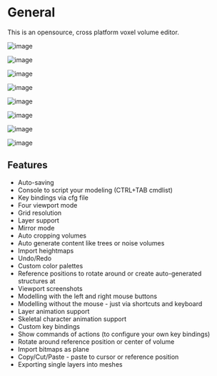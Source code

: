 # General

This is an opensource, cross platform voxel volume editor.

![image](https://raw.githubusercontent.com/wiki/mgerhardy/engine/images/dwarf-in-editor.jpeg)

![image](https://raw.githubusercontent.com/wiki/mgerhardy/engine/images/voxedit-custom-shader.png)

![image](https://raw.githubusercontent.com/wiki/mgerhardy/engine/images/voxedit-quad-view.png)

![image](https://raw.githubusercontent.com/wiki/mgerhardy/engine/images/animation-frames.gif)

![image](https://raw.githubusercontent.com/wiki/mgerhardy/engine/images/quad-view-knight.png)

![image](https://raw.githubusercontent.com/wiki/mgerhardy/engine/images/voxedit-command_and_conquer.png)

![image](https://raw.githubusercontent.com/wiki/mgerhardy/engine/images/voxedit-duke.png)

![image](https://raw.githubusercontent.com/wiki/mgerhardy/engine/images/voxedit-import-planes.png)

## Features

* Auto-saving
* Console to script your modeling (CTRL+TAB cmdlist)
* Key bindings via cfg file
* Four viewport mode
* Grid resolution
* Layer support
* Mirror mode
* Auto cropping volumes
* Auto generate content like trees or noise volumes
* Import heightmaps
* Undo/Redo
* Custom color palettes
* Reference positions to rotate around or create auto-generated structures at
* Viewport screenshots
* Modelling with the left and right mouse buttons
* Modelling without the mouse - just via shortcuts and keyboard
* Layer animation support
* Skeletal character animation support
* Custom key bindings
* Show commands of actions (to configure your own key bindings)
* Rotate around reference position or center of volume
* Import bitmaps as plane
* Copy/Cut/Paste - paste to cursor or reference position
* Exporting single layers into meshes
